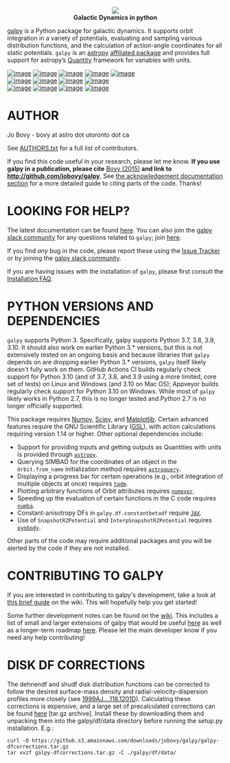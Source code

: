 <p align="center">
    <a href="http://www.galpy.org" target="_blank"><img src="https://galpy.readthedocs.io/en/latest/_static/galpy-logo-small.gif"></a><br/>
    <b>Galactic Dynamics in python</b>
</p>

[galpy](http://www.galpy.org) is a Python package for galactic dynamics. It supports orbit integration in a variety of potentials, evaluating and sampling various distribution functions, and the calculation of action-angle coordinates for all static potentials. `galpy` is an [astropy](http://www.astropy.org/) [affiliated package](http://www.astropy.org/affiliated/) and provides full support for astropy’s [Quantity](http://docs.astropy.org/en/stable/api/astropy.units.Quantity.html) framework for variables with units.

[![image](https://github.com/jobovy/galpy/actions/workflows/build.yml/badge.svg?branch=main)](https://github.com/jobovy/galpy/actions/workflows/build.yml) [![image](https://github.com/jobovy/galpy/actions/workflows/build_windows.yml/badge.svg?branch=main)](https://github.com/jobovy/galpy/actions/workflows/build_windows.yml) [![image](https://ci.appveyor.com/api/projects/status/wmgs1sq3i7tbtap2/branch/main?svg=true)](https://ci.appveyor.com/project/jobovy/galpy) [![image](http://codecov.io/github/jobovy/galpy/coverage.svg?branch=main)](http://codecov.io/github/jobovy/galpy?branch=main) [![image](https://readthedocs.org/projects/galpy/badge/?version=latest)](http://docs.galpy.org/en/latest/)  
[![image](http://img.shields.io/pypi/v/galpy.svg)](https://pypi.python.org/pypi/galpy/) [![image](https://img.shields.io/pypi/pyversions/galpy?logo=python&logoColor=white)](https://pypi.python.org/pypi/galpy/) [![image](https://anaconda.org/conda-forge/galpy/badges/installer/conda.svg)](https://anaconda.org/conda-forge/galpy) [![image](https://img.shields.io/github/commits-since/jobovy/galpy/latest)](https://github.com/jobovy/galpy/commits/main)  
[![image](http://img.shields.io/badge/license-New%20BSD-brightgreen.svg)](https://github.com/jobovy/galpy/blob/main/LICENSE) [![image](http://img.shields.io/badge/DOI-10.1088/0067%2D%2D0049/216/2/29-blue.svg)](http://dx.doi.org/10.1088/0067-0049/216/2/29) [![image](http://img.shields.io/badge/powered%20by-AstroPy-orange.svg?style=flat)](http://www.astropy.org/) [![image](https://img.shields.io/badge/join-slack-E01563.svg?style=flat&logo=slack&logoWidth=10)](https://join.slack.com/t/galpy/shared_invite/zt-p6upr4si-mX7u8MRdtm~3bW7o8NA_Ww)

AUTHOR
======

Jo Bovy - bovy at astro dot utoronto dot ca

See
[AUTHORS.txt](https://github.com/jobovy/galpy/blob/main/AUTHORS.txt)
for a full list of contributors.

If you find this code useful in your research, please let me know. **If
you use galpy in a publication, please cite** [Bovy
(2015)](http://adsabs.harvard.edu/abs/2015ApJS..216...29B) **and link to
http://github.com/jobovy/galpy**. See [the acknowledgement documentation
section](http://docs.galpy.org/en/latest/index.html#acknowledging-galpy)
for a more detailed guide to citing parts of the code. Thanks!

LOOKING FOR HELP?
=================

The latest documentation can be found
[here](http://docs.galpy.org/en/latest/). You can also join the
[galpy slack community](https://galpy.slack.com/) for any questions
related to `galpy`; join
[here](https://join.slack.com/t/galpy/shared_invite/zt-p6upr4si-mX7u8MRdtm~3bW7o8NA_Ww).

If you find *any* bug in the code, please report these using the [Issue
Tracker](http://github.com/jobovy/galpy/issues) or by joining the [galpy
slack community](https://galpy.slack.com/).

If you are having issues with the installation of `galpy`, please first
consult the [Installation
FAQ](http://docs.galpy.org/en/latest/installation.html#installation-faq).

PYTHON VERSIONS AND DEPENDENCIES
================================

`galpy` supports Python 3. Specifically, galpy supports Python 3.7,
3.8, 3.9, 3.10. It should also work on earlier Python 3.\* versions,
but this is not extensively tested on an ongoing basis and because
libraries that `galpy` depends on are dropping earlier Python 3.\*
versions, `galpy` itself likely doesn't fully work on them.  GitHub
Actions CI builds regularly check support for Python 3.10 (and of 3.7,
3.8, and 3.9 using a more limited, core set of tests) on Linux and
Windows (and 3.10 on Mac OS); Appveyor builds regularly check support 
for Python 3.10 on Windows. While most of `galpy` likely works in 
Python 2.7, this is no longer tested and Python 2.7 is no longer 
officially supported.

This package requires [Numpy](https://numpy.org/),
[Scipy](http://www.scipy.org/), and
[Matplotlib](http://matplotlib.sourceforge.net/). Certain advanced
features require the GNU Scientific Library
([GSL](http://www.gnu.org/software/gsl/)), with action calculations
requiring version 1.14 or higher. Other optional dependencies include:

* Support for providing inputs and getting outputs as Quantities with units is provided through
[`astropy`](http://www.astropy.org/).
* Querying SIMBAD for the coordinates of an object in the `Orbit.from_name` initialization method requires [`astroquery`](https://astroquery.readthedocs.io/en/latest/).
* Displaying a progress bar for certain operations (e.g., orbit integration of multiple objects at once) requires [`tqdm`](https://github.com/tqdm/tqdm).
* Plotting arbitrary functions of Orbit attributes requires [`numexpr`](https://github.com/pydata/numexpr).
* Speeding up the evaluation of certain functions in the C code requires [`numba`](https://numba.pydata.org/).
* Constant-anisotropy DFs in `galpy.df.constantbetadf` require [`JAX`](https://github.com/google/jax).
* Use of `SnapshotRZPotential` and `InterpSnapshotRZPotential` requires [`pynbody`](https://github.com/pynbody/pynbody). 

Other parts of the code may require additional packages and you will be alerted by the code if they are
not installed.

CONTRIBUTING TO GALPY
=====================

If you are interested in contributing to galpy\'s development, take a
look at [this brief
guide](https://github.com/jobovy/galpy/wiki/Guide-for-new-contributors)
on the wiki. This will hopefully help you get started!

Some further development notes can be found on the
[wiki](http://github.com/jobovy/galpy/wiki/). This includes a list of
small and larger extensions of galpy that would be useful
[here](http://github.com/jobovy/galpy/wiki/Possible-galpy-extensions) as
well as a longer-term roadmap
[here](http://github.com/jobovy/galpy/wiki/Roadmap). Please let the main
developer know if you need any help contributing!

DISK DF CORRECTIONS
===================

The dehnendf and shudf disk distribution functions can be corrected to
follow the desired surface-mass density and radial-velocity-dispersion
profiles more closely (see
[1999AJ\....118.1201D](http://adsabs.harvard.edu/abs/1999AJ....118.1201D)).
Calculating these corrections is expensive, and a large set of
precalculated corrections can be found
[here](http://github.com/downloads/jobovy/galpy/galpy-dfcorrections.tar.gz)
\[tar.gz archive\]. Install these by downloading them and unpacking them
into the galpy/df/data directory before running the setup.py
installation. E.g.:

    curl -O https://github.s3.amazonaws.com/downloads/jobovy/galpy/galpy-dfcorrections.tar.gz
    tar xvzf galpy-dfcorrections.tar.gz -C ./galpy/df/data/
